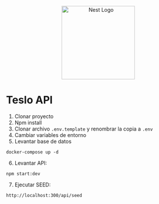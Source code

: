 <p align="center">
  <a href="http://nestjs.com/" target="blank"><img src="https://nestjs.com/img/logo-small.svg" width="200" alt="Nest Logo" /></a>
</p>

# Teslo API

1. Clonar proyecto
2. Npm install
3. Clonar archivo ```.env.template``` y renombrar la copia a ```.env```
4. Cambiar variables de entorno
5. Levantar base de datos
```
docker-compose up -d
```
6. Levantar API: 
```
npm start:dev
```
7. Ejecutar SEED: 
```
http://localhost:300/api/seed
```
